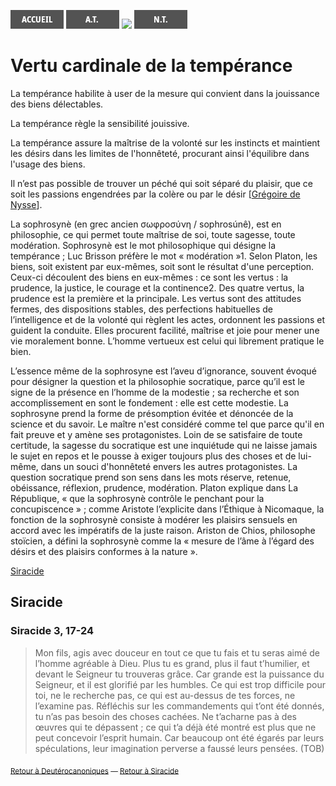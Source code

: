 [<img src="/images/accueil.png">](/)
[<img src="/images/ancientestament.png">](/pages/ancientestament.html)
[<img src="/images/deuterocanonique.png">](/pages/deuterocanonique.html)
[<img src="/images/nouveautestament.png">](/pages/nouveautestament.html)

# Vertu cardinale de la tempérance <a name="temperance"></a>

La tempérance habilite à user de la mesure qui convient dans la jouissance des biens délectables.

La tempérance règle la sensibilité jouissive.

La tempérance assure la maîtrise de la volonté sur les instincts et maintient les désirs dans les limites de l'honnêteté, procurant ainsi l'équilibre dans l'usage des biens.






Il n’est pas possible de trouver un péché qui soit séparé du plaisir, que ce soit les passions engendrées par la colère ou par le désir [[Grégoire de Nysse](/pages/references/gregoiredenysse.html#genese-3-1-24)].




La sophrosynè (en grec ancien σωφροσύνη / sophrosúnê), est en philosophie, ce qui permet toute maîtrise de soi, toute sagesse, toute modération. Sophrosynè est le mot philosophique qui désigne la tempérance ; Luc Brisson préfère le mot « modération »1. Selon Platon, les biens, soit existent par eux-mêmes, soit sont le résultat d'une perception. Ceux-ci découlent des biens en eux-mêmes : ce sont les vertus : la prudence, la justice, le courage et la continence2. Des quatre vertus, la prudence est la première et la principale. Les vertus sont des attitudes fermes, des dispositions stables, des perfections habituelles de l’intelligence et de la volonté qui règlent les actes, ordonnent les passions et guident la conduite. Elles procurent facilité, maîtrise et joie pour mener une vie moralement bonne. L’homme vertueux est celui qui librement pratique le bien.

L’essence même de la sophrosyne est l’aveu d’ignorance, souvent évoqué pour désigner la question et la philosophie socratique, parce qu’il est le signe de la présence en l’homme de la modestie ; sa recherche et son accomplissement en sont le fondement : elle est cette modestie.
La sophrosyne prend la forme de présomption évitée et dénoncée de la science et du savoir.
Le maître n'est considéré comme tel que parce qu'il en fait preuve et y amène ses protagonistes. Loin de se satisfaire de toute certitude, la sagesse du socratique est une inquiétude qui ne laisse jamais le sujet en repos et le pousse à exiger toujours plus des choses et de lui-même, dans un souci d'honnêteté envers les autres protagonistes. La question socratique prend son sens dans les mots réserve, retenue, obéissance, réflexion, prudence, modération. Platon explique dans La République, « que la sophrosynè contrôle le penchant pour la concupiscence » ; comme Aristote l’explicite dans l’Éthique à Nicomaque, la fonction de la sophrosynè consiste à modérer les plaisirs sensuels en accord avec les impératifs de la juste raison. Ariston de Chios, philosophe stoïcien, a défini la sophrosynè comme la « mesure de l’âme à l’égard des désirs et des plaisirs conformes à la nature ».







[Siracide](#siracide)


## Siracide <a name="siracide"></a>

### Siracide 3, 17-24 <a name="siracide-3-17-24"></a>
>Mon fils, agis avec douceur en tout ce que tu fais et tu seras aimé de l’homme agréable à Dieu. Plus tu es grand, plus il faut t’humilier, et devant le Seigneur tu trouveras grâce. Car grande est la puissance du Seigneur, et il est glorifié par les humbles. Ce qui est trop difficile pour toi, ne le recherche pas, ce qui est au-dessus de tes forces, ne l’examine pas. Réfléchis sur les commandements qui t’ont été donnés, tu n’as pas besoin des choses cachées. Ne t’acharne pas à des œuvres qui te dépassent ; ce qui t’a déjà été montré est plus que ne peut concevoir l’esprit humain. Car beaucoup ont été égarés par leurs spéculations, leur imagination perverse a faussé leurs pensées. (TOB)

<sub>[Retour à Deutérocanoniques](#deuterocanoniques) — [Retour à Siracide](#siracide)</sub>
